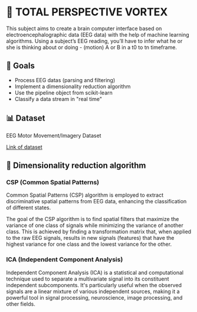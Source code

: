 # 🧠 TOTAL PERSPECTIVE VORTEX 

This subject aims to create a brain computer interface based on electroencephalographic data (EEG data) with the help of machine learning algorithms.
Using a subject’s EEG reading, you’ll have to infer what he or she is thinking about or doing - (motion) A or B in a t0 to tn timeframe.


## 🎯 Goals

- Process EEG datas (parsing and filtering)
- Implement a dimensionality reduction algorithm
- Use the pipeline object from scikit-learn
- Classify a data stream in "real time"


## 📊 Dataset 

EEG Motor Movement/Imagery Dataset

[Link of dataset](https://physionet.org/content/eegmmidb/1.0.0/)


## 💫 Dimensionality reduction algorithm 

### CSP (Common Spatial Patterns)

Common Spatial Patterns (CSP) algorithm is employed to extract discriminative spatial patterns from EEG data, enhancing the classification of different states.

The goal of the CSP algorithm is to find spatial filters that maximize the variance of one class of signals while minimizing the variance of another class. This is achieved by finding a transformation matrix that, when applied to the raw EEG signals, results in new signals (features) that have the highest variance for one class and the lowest variance for the other.

### ICA (Independent Component Analysis)

Independent Component Analysis (ICA) is a statistical and computational technique used to separate a multivariate signal into its constituent independent subcomponents. It's particularly useful when the observed signals are a linear mixture of various independent sources, making it a powerful tool in signal processing, neuroscience, image processing, and other fields.